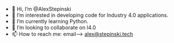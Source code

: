 - 👋 Hi, I’m @AlexStepinski
- 👀 I’m interested in developing code for Industry 4.0 applications.
- 🌱 I’m currently learning Python.
- 💞️ I’m looking to collaborate on I4.0
- 📫 How to reach me:  email--> alex@stepinski.tech

<!---
AlexStepinski/AlexStepinski is a ✨ special ✨ repository because its `README.md` (this file) appears on your GitHub profile.
You can click the Preview link to take a look at your changes.
--->
